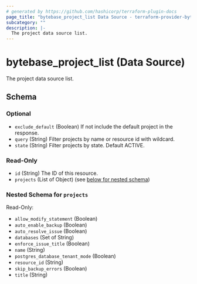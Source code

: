 ```yaml
---
# generated by https://github.com/hashicorp/terraform-plugin-docs
page_title: "bytebase_project_list Data Source - terraform-provider-bytebase"
subcategory: ""
description: |-
  The project data source list.
---
```


# bytebase_project_list (Data Source)

The project data source list.



<!-- schema generated by tfplugindocs -->
## Schema

### Optional

- `exclude_default` (Boolean) If not include the default project in the response.
- `query` (String) Filter projects by name or resource id with wildcard.
- `state` (String) Filter projects by state. Default ACTIVE.

### Read-Only

- `id` (String) The ID of this resource.
- `projects` (List of Object) (see [below for nested schema](#nestedatt--projects))

<a id="nestedatt--projects"></a>
### Nested Schema for `projects`

Read-Only:

- `allow_modify_statement` (Boolean)
- `auto_enable_backup` (Boolean)
- `auto_resolve_issue` (Boolean)
- `databases` (Set of String)
- `enforce_issue_title` (Boolean)
- `name` (String)
- `postgres_database_tenant_mode` (Boolean)
- `resource_id` (String)
- `skip_backup_errors` (Boolean)
- `title` (String)


